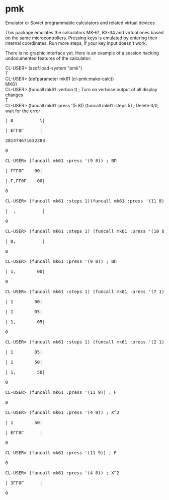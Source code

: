 # pmk
Emulator or Soviet programmable calculators and related virtual devices

This package emulates the calculators MK-61, B3-34 and virtual ones based on the same microcontrollers. Pressing keys is emulated by entering their internal coordinates. Run more steps, if your key input doesn't work.

There is no graphic interface yet. Here is an example of a session hacking undocumented features of the calculator:

CL-USER> (asdf:load-system "pmk")<br />
T<br />
CL-USER> (defparameter mk61 (cl-pmk:make-calc))<br />
MK61<br />
CL-USER> (funcall mk61 :verbon t) ; Turn on verbose output of all display changes<br />
T<br />
CL-USER> (funcall mk61 :press '(5 8)) (funcall mk61 :steps 5) ; Delete 0/0, wait for the error<br />
 <pre>| 0          \|<br />
| EГГ0Г      |<br />
281474671632383<br />
0<br />
CL-USER> (funcall mk61 :press '(9 8)) ; ВП<br />
| ГГГ0Г    00|<br />
| Г,ГГ0Г    00|<br />
0<br />
CL-USER> (funcall mk61 :steps 1)(funcall mk61 :press '(11 8)) ; В^<br />
|  ,          |<br />
0<br />
CL-USER> (funcall mk61 :steps 1) (funcall mk61 :press '(10 8)) ; Cx<br />
| 0,          |<br />
0<br />
CL-USER> (funcall mk61 :press '(9 8)) ; ВП<br />
| 1,        00|<br />
0<br />
CL-USER> (funcall mk61 :steps 1) (funcall mk61 :press '(7 1)) ; 5<br />
| 1        00|<br />
| 1        05|<br />
| 1,        05|<br />
0<br />
CL-USER> (funcall mk61 :steps 1) (funcall mk61 :press '(2 1)) ; 0<br />
| 1        05|<br />
| 1        50|<br />
| 1,        50|<br />
0<br />
CL-USER> (funcall mk61 :press '(11 9)) ; F<br />
0<br />
CL-USER> (funcall mk61 :press '(4 8)) ; X^2<br />
| 1        50|<br />
| EГГ0Г      |<br />
0<br />
CL-USER> (funcall mk61 :press '(11 9)) ; F<br />
0<br />
CL-USER> (funcall mk61 :press '(4 8)) ; X^2<br />
| 3ГГ0Г      |<br />
0<br /> </pre />
